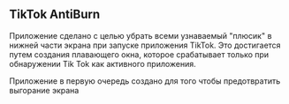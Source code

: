 ## TikTok AntiBurn

Приложение сделано с целью убрать всеми узнаваемый "плюсик" в нижней части экрана при запуске приложения TikTok.
Это достигается путем создания плавающего окна, которое срабатывает только при обнаружении Tik Tok как активного приложения.

Приложение в первую очередь создано для того чтобы предотвратить выгорание экрана
